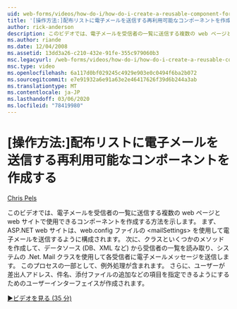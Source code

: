 ```yaml
---
uid: web-forms/videos/how-do-i/how-do-i-create-a-reusable-component-for-sending-email-to-a-distribution-list
title: '[操作方法:]配布リストに電子メールを送信する再利用可能なコンポーネントを作成する |Microsoft Docs'
author: rick-anderson
description: このビデオでは、電子メールを受信者の一覧に送信する複数の web ページと web サイトで使用できるコンポーネントを作成する方法を示します。 ...
ms.author: riande
ms.date: 12/04/2008
ms.assetid: 13dd3a26-c210-432e-91fe-355c979060b3
msc.legacyurl: /web-forms/videos/how-do-i/how-do-i-create-a-reusable-component-for-sending-email-to-a-distribution-list
msc.type: video
ms.openlocfilehash: 6a117d0bf029245c4929e903e0c0494f6ba2b072
ms.sourcegitcommit: e7e91932a6e91a63e2e46417626f39d6b244a3ab
ms.translationtype: MT
ms.contentlocale: ja-JP
ms.lasthandoff: 03/06/2020
ms.locfileid: "78419980"
---
```

# <a name="how-do-i-create-a-reusable-component-for-sending-email-to-a-distribution-list"></a>[操作方法:]配布リストに電子メールを送信する再利用可能なコンポーネントを作成する

[Chris Pels](https://twitter.com/chrispels)

このビデオでは、電子メールを受信者の一覧に送信する複数の web ページと web サイトで使用できるコンポーネントを作成する方法を示します。 まず、ASP.NET web サイトは、web.config ファイルの &lt;mailSettings&gt; を使用して電子メールを送信するように構成されます。 次に、クラスといくつかのメソッドを作成して、データソース (DB、XML など) から受信者の一覧を読み取り、システムの .Net. Mail クラスを使用して各受信者に電子メールメッセージを送信します。 このプロセスの一部として、例外処理が含まれます。 さらに、ユーザーが差出人アドレス、件名、添付ファイルの追加などの項目を指定できるようにするためのユーザーインターフェイスが作成されます。

[&#9654;ビデオを見る (35 分)](https://channel9.msdn.com/Blogs/ASP-NET-Site-Videos/how-do-i-create-a-reusable-component-for-sending-email-to-a-distribution-list)

